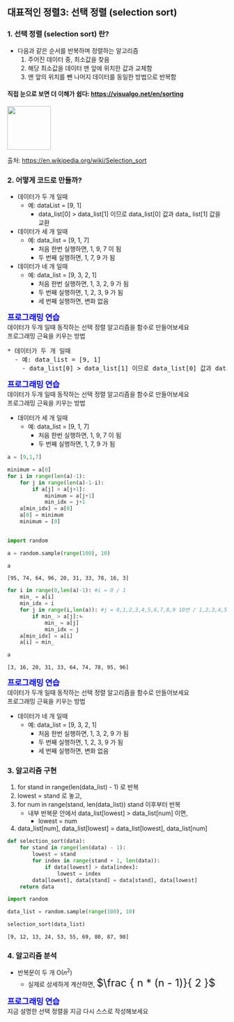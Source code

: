 ## 대표적인 정렬3: 선택 정렬 (selection sort) 

### 1. 선택 정렬 (selection sort) 란?
* 다음과 같은 순서를 반복하며 정렬하는 알고리즘
  1. 주어진 데이터 중, 최소값을 찾음
  2. 해당 최소값을 데이터 맨 앞에 위치한 값과 교체함
  3. 맨 앞의 위치를 뺀 나머지 데이터를 동일한 방법으로 반복함

#### 직접 눈으로 보면 더 이해가 쉽다: https://visualgo.net/en/sorting

<img src="https://upload.wikimedia.org/wikipedia/commons/9/94/Selection-Sort-Animation.gif" width=100>

출처: https://en.wikipedia.org/wiki/Selection_sort

### 2. 어떻게 코드로 만들까?

* 데이터가 두 개 일때
  - 예: dataList = [9, 1]
    - data_list[0] > data_list[1] 이므로 data_list[0] 값과 data_ list[1] 값을 교환
* 데이터가 세 개 일때
  - 예: data_list = [9, 1, 7]
    - 처음 한번 실행하면, 1, 9, 7 이 됨
    - 두 번째 실행하면, 1, 7, 9 가 됨
* 데이터가 네 개 일때
  - 예: data_list = [9, 3, 2, 1]
    - 처음 한번 실행하면, 1, 3, 2, 9 가 됨
    - 두 번째 실행하면, 1, 2, 3, 9 가 됨
    - 세 번째 실행하면, 변화 없음

<div class="alert alert-block alert-warning">
<strong><font color="blue" size="4em">프로그래밍 연습</font></strong><br>
데이터가 두개 일때 동작하는 선택 정렬 알고리즘을 함수로 만들어보세요<br>
프로그래밍 근육을 키우는 방법
</div>
<pre>
* 데이터가 두 개 일때
  - 예: data_list = [9, 1]
    - data_list[0] > data_list[1] 이므로 data_list[0] 값과 data_ list[1] 값을 교환
</pre>

<div class="alert alert-block alert-warning">
<strong><font color="blue" size="4em">프로그래밍 연습</font></strong><br>
데이터가 두개 일때 동작하는 선택 정렬 알고리즘을 함수로 만들어보세요<br>
프로그래밍 근육을 키우는 방법
</div>

* 데이터가 세 개 일때
  - 예: data_list = [9, 1, 7]
    - 처음 한번 실행하면, 1, 9, 7 이 됨
    - 두 번째 실행하면, 1, 7, 9 가 됨
</pre>


```python
a = [9,1,7]

minimum = a[0]
for i in range(len(a)-1):
    for j in range(len(a)-1-i):
        if a[j] > a[j+1]:
            minimum = a[j+1]
            min_idx = j+1
    a[min_idx] = a[0]
    a[0] = minimum
    minimum = [0]
    
```


```python
import random

a = random.sample(range(100), 10)
```


```python
a
```




    [95, 74, 64, 96, 20, 31, 33, 78, 16, 3]




```python
for i in range(0,len(a)-1): #i = 0 / 1
    min_ = a[i]
    min_idx = i
    for j in range(i,len(a)): #j = 0,1,2,3,4,5,6,7,8,9 10번 / 1,2,3,4,5,6,7,8,9 9번
        if min_ > a[j]:ㄴ
            min_ = a[j]
            min_idx = j
    a[min_idx] = a[i]
    a[i] = min_
```


```python
a
```




    [3, 16, 20, 31, 33, 64, 74, 78, 95, 96]



<div class="alert alert-block alert-warning">
<strong><font color="blue" size="4em">프로그래밍 연습</font></strong><br>
데이터가 두개 일때 동작하는 선택 정렬 알고리즘을 함수로 만들어보세요<br>
프로그래밍 근육을 키우는 방법
</div>

* 데이터가 네 개 일때
  - 예: data_list = [9, 3, 2, 1]
    - 처음 한번 실행하면, 1, 3, 2, 9 가 됨
    - 두 번째 실행하면, 1, 2, 3, 9 가 됨
    - 세 번째 실행하면, 변화 없음
</pre>

### 3. 알고리즘 구현
1. for stand in range(len(data_list) - 1) 로 반복
2. lowest = stand 로 놓고,
3. for num in range(stand, len(data_list)) stand 이후부터 반복
   - 내부 반복문 안에서 data_list[lowest] > data_list[num] 이면, 
     - lowest = num
4. data_list[num], data_list[lowest] = data_list[lowest], data_list[num]   


```python
def selection_sort(data):
    for stand in range(len(data) - 1):
        lowest = stand
        for index in range(stand + 1, len(data)):
            if data[lowest] > data[index]:
                lowest = index
        data[lowest], data[stand] = data[stand], data[lowest]
    return data
```


```python
import random

data_list = random.sample(range(100), 10)
```


```python
selection_sort(data_list)
```




    [9, 12, 13, 24, 53, 55, 69, 80, 87, 98]



### 4. 알고리즘 분석
* 반복문이 두 개 O($n^2$)
  - 실제로 상세하게 계산하면, <font size=5em>$\frac { n * (n - 1)}{ 2 }$</font>

<div class="alert alert-block alert-info">
<strong><font color="blue" size="4em">프로그래밍 연습</font></strong><br>
지금 설명한 선택 정렬을 지금 다시 스스로 작성해보세요<br>
</div>
